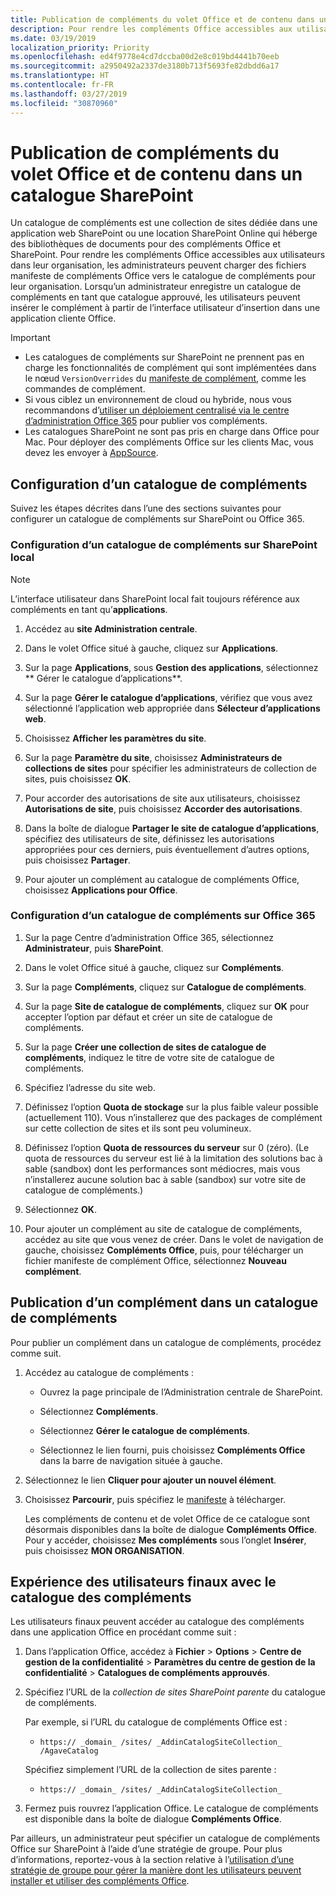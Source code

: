 ```yaml
---
title: Publication de compléments du volet Office et de contenu dans un catalogue SharePoint
description: Pour rendre les compléments Office accessibles aux utilisateurs, les administrateurs peuvent charger des fichiers manifeste de compléments Office vers le catalogue de compléments pour leur organisation.
ms.date: 03/19/2019
localization_priority: Priority
ms.openlocfilehash: ed4f9778e4cd7dccba00d2e8c019bd4441b70eeb
ms.sourcegitcommit: a2950492a2337de3180b713f5693fe82dbdd6a17
ms.translationtype: HT
ms.contentlocale: fr-FR
ms.lasthandoff: 03/27/2019
ms.locfileid: "30870960"
---
```

# <a name="publish-task-pane-and-content-add-ins-to-a-sharepoint-catalog"></a>Publication de compléments du volet Office et de contenu dans un catalogue SharePoint

Un catalogue de compléments est une collection de sites dédiée dans une application web SharePoint ou une location SharePoint Online qui héberge des bibliothèques de documents pour des compléments Office et SharePoint. Pour rendre les compléments Office accessibles aux utilisateurs dans leur organisation, les administrateurs peuvent charger des fichiers manifeste de compléments Office vers le catalogue de compléments pour leur organisation. Lorsqu’un administrateur enregistre un catalogue de compléments en tant que catalogue approuvé, les utilisateurs peuvent insérer le complément à partir de l’interface utilisateur d’insertion dans une application cliente Office.

> [!IMPORTANT]
> - Les catalogues de compléments sur SharePoint ne prennent pas en charge les fonctionnalités de complément qui sont implémentées dans le nœud `VersionOverrides` du [manifeste de complément](../develop/add-in-manifests.md), comme les commandes de complément.
> - Si vous ciblez un environnement de cloud ou hybride, nous vous recommandons d’[utiliser un déploiement centralisé via le centre d’administration Office 365](../publish/centralized-deployment.md) pour publier vos compléments.
> - Les catalogues SharePoint ne sont pas pris en charge dans Office pour Mac. Pour déployer des compléments Office sur les clients Mac, vous devez les envoyer à [AppSource](/office/dev/store/submit-to-the-office-store).   

## <a name="set-up-an-add-in-catalog"></a>Configuration d’un catalogue de compléments

Suivez les étapes décrites dans l’une des sections suivantes pour configurer un catalogue de compléments sur SharePoint ou Office 365.

### <a name="to-set-up-an-add-in-catalog-for-on-premises-sharepoint"></a>Configuration d’un catalogue de compléments sur SharePoint local

> [!NOTE]
> L’interface utilisateur dans SharePoint local fait toujours référence aux compléments en tant qu’**applications**.

1. Accédez au **site Administration centrale**.

2. Dans le volet Office situé à gauche, cliquez sur **Applications**.

3. Sur la page **Applications**, sous **Gestion des applications**, sélectionnez **	Gérer le catalogue d’applications**.

4. Sur la page **Gérer le catalogue d’applications**, vérifiez que vous avez sélectionné l’application web appropriée dans **Sélecteur d’applications web**.

5. Choisissez  **Afficher les paramètres du site**.

6. Sur la page  **Paramètre du site**, choisissez  **Administrateurs de collections de sites** pour spécifier les administrateurs de collection de sites, puis choisissez **OK**.

7. Pour accorder des autorisations de site aux utilisateurs, choisissez  **Autorisations de site**, puis choisissez  **Accorder des autorisations**.

8. Dans la boîte de dialogue  **Partager le site de catalogue d’applications**, spécifiez des utilisateurs de site, définissez les autorisations appropriées pour ces derniers, puis éventuellement d’autres options, puis choisissez  **Partager**.

9. Pour ajouter un complément au catalogue de compléments Office, choisissez **Applications pour Office**.

### <a name="to-set-up-an-add-in-catalog-on-office-365"></a>Configuration d’un catalogue de compléments sur Office 365

1. Sur la page Centre d’administration Office 365, sélectionnez **Administrateur**, puis **SharePoint**.

2. Dans le volet Office situé à gauche, cliquez sur  **Compléments**.

3. Sur la page  **Compléments**, cliquez sur  **Catalogue de compléments**.

4. Sur la page  **Site de catalogue de compléments**, cliquez sur  **OK** pour accepter l’option par défaut et créer un site de catalogue de compléments.

5. Sur la page  **Créer une collection de sites de catalogue de compléments**, indiquez le titre de votre site de catalogue de compléments.

6. Spécifiez l’adresse du site web.

7. Définissez l’option  **Quota de stockage** sur la plus faible valeur possible (actuellement 110). Vous n’installerez que des packages de complément sur cette collection de sites et ils sont peu volumineux.

8. Définissez l’option  **Quota de ressources du serveur** sur 0 (zéro). (Le quota de ressources du serveur est lié à la limitation des solutions bac à sable (sandbox) dont les performances sont médiocres, mais vous n’installerez aucune solution bac à sable (sandbox) sur votre site de catalogue de compléments.)

9. Sélectionnez **OK**.

10. Pour ajouter un complément au site de catalogue de compléments, accédez au site que vous venez de créer. Dans le volet de navigation de gauche, choisissez **Compléments Office**, puis, pour télécharger un fichier manifeste de complément Office, sélectionnez **Nouveau complément**.

## <a name="publish-an-add-in-to-an-add-in-catalog"></a>Publication d’un complément dans un catalogue de compléments

Pour publier un complément dans un catalogue de compléments, procédez comme suit.

1. Accédez au catalogue de compléments :

    - Ouvrez la page principale de l’Administration centrale de SharePoint.

    - Sélectionnez **Compléments**.

    - Sélectionnez **Gérer le catalogue de compléments**.

    - Sélectionnez le lien fourni, puis choisissez **Compléments Office** dans la barre de navigation située à gauche.

2. Sélectionnez le lien **Cliquer pour ajouter un nouvel élément**.

3. Choisissez **Parcourir**, puis spécifiez le [manifeste](../develop/add-in-manifests.md) à télécharger.

    Les compléments de contenu et de volet Office de ce catalogue sont désormais disponibles dans la boîte de dialogue **Compléments Office**. Pour y accéder, choisissez **Mes compléments** sous l’onglet **Insérer**, puis choisissez **MON ORGANISATION**.

## <a name="end-user-experience-with-the-add-in-catalog"></a>Expérience des utilisateurs finaux avec le catalogue des compléments

Les utilisateurs finaux peuvent accéder au catalogue des compléments dans une application Office en procédant comme suit :

1. Dans l’application Office, accédez à **Fichier**  >  **Options**  >  **Centre de gestion de la confidentialité**  >  **Paramètres du centre de gestion de la confidentialité**  >  **Catalogues de compléments approuvés**.

2. Spécifiez l’URL de la _collection de sites SharePoint parente_ du catalogue de compléments. 

    Par exemple, si l’URL du catalogue de compléments Office est :

    - `https:// _domain_ /sites/ _AddinCatalogSiteCollection_ /AgaveCatalog`

    Spécifiez simplement l’URL de la collection de sites parente :

    - `https:// _domain_ /sites/ _AddinCatalogSiteCollection_`

3. Fermez puis rouvrez l’application Office. Le catalogue de compléments est disponible dans la boîte de dialogue **Compléments Office**.

Par ailleurs, un administrateur peut spécifier un catalogue de compléments Office sur SharePoint à l’aide d’une stratégie de groupe. Pour plus d’informations, reportez-vous à la section relative à l’[utilisation d’une stratégie de groupe pour gérer la manière dont les utilisateurs peuvent installer et utiliser des compléments Office](/previous-versions/office/office-2013-resource-kit/jj219429(v=office.15)#using-group-policy-to-manage-how-users-can-install-and-use-apps-for-office).
